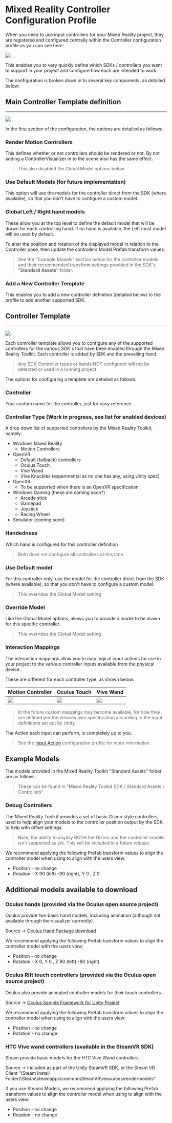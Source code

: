 # Mixed Reality Controller Configuration Profile

When you need to use input controllers for your Mixed Reality project, they are registered and configured centrally within the Controller configuration profile as you can see here:

![](../../../Documentation/Images/ControllerConfigurationProfile/01-MixedRealityControllerConfigurationProfileInspector.png)

This enables you to very quickly define which SDKs / controllers you want to support in your project and configure how each are intended to work.

The configuration is broken down in to several key components, as detailed below:

## Main Controller Template definition
---
![](../../../Documentation/Images/ControllerConfigurationProfile/02-ControllerTemplateDefinition.png)

In the first section of the configuration, the options are detailed as follows:

### Render Motion Controllers

This defines whether or not controllers should be rendered or not.  By not adding a ControllerVisualizer in to the scene also has the same effect.
> This also disabled the Global Model options below.

### Use Default Models (for future implementation)

This option will use the models for the controller direct from the SDK (where available), so that you don't have to configure a custom model.

### Global Left / Right hand models

These allow you at the top level to define the default model that will be drawn for each controlling hand.  If no hand is available, the Left most model will be used by default.

To alter the position and rotation of the displayed model in relation to the Controller pose, then update the controllers Model Prefab transform values.

> See the "Example Models" section below for the controller models and their recommended transform settings provided in the SDK's "**Standard Assets**" folder.

### Add a New Controller Template

This enables you to add a new controller definition (detailed below) to the profile to add another supported SDK.

## Controller Template
---
![](../../../Documentation/Images/ControllerConfigurationProfile/03-ControllerTemplate.png)

Each controller template allows you to configure any of the supported controllers for the various SDK's that have been enabled through the Mixed Reality Toolkit.
Each controller is added by SDK and the prevailing hand.

> Any SDK Controller types or hands NOT configured will not be detected or used in a running project.

The options for configuring a template are detailed as follows:

### Controller

Your custom name for the controller, just for easy reference

### Controller Type (Work in progress, see list for enabled devices)

A drop down list of supported controllers by the Mixed Reality Toolkit, namely:

* Windows Mixed Reality
    * Motion Controllers
* OpenVR
    * Default (fallback) controllers
    * Oculus Touch
    * Vive Wand 
    * Vive Knuckles (experimental as no one has any, using Unity spec)
* OpenXR
    * To be supported when there is an OpenXR specification
* Windows Gaming (these are coming soon*)
    * Arcade stick
    * Gamepad
    * Joystick
    * Racing Wheel
* Simulator (coming soon)

### Handedness

Which hand is configured for this controller definition
> Both does not configure all controllers at this time.

### Use Default model
For this controller only, use the model for the controller direct from the SDK (where available), so that you don't have to configure a custom model.
> This overrides the Global Model setting

### Override Model
Like the Global Model options, allows you to provide a model to be drawn for this specific controller.
> This overrides the Global Model setting

### Interaction Mappings

The interaction mappings allow you to map logical input actions for use in your project to the various controller inputs available from the physical device.  

These are different for each controller type, as shown below:

| Motion Controller | Oculus Touch | Vive Wand |
|---|---|---|
|![](../../../Documentation/Images/ControllerConfigurationProfile/04-WMRInteractions.png)|![](../../../Documentation/Images/ControllerConfigurationProfile/05-OculusTouchInteractions.png)|![](../../../Documentation/Images/ControllerConfigurationProfile/06-ViveWandInteractions.png)|

> In the future custom mappings may become available, for now they are defined per the devices own specification according to the input definitions set out by Unity

The Action each input can perform, is completely up to you.

> See the [Input Action]() configuration profile for more information.

## Example Models

The models provided in the Mixed Reality Toolkit "Standard Assets" folder are as follows:

> These can be found in "Mixed Reality Toolkit SDK / Standard Assets / Controllers"

### Debug Controllers

The Mixed Reality Toolkit provides a set of basic Gizmo style controllers, used to help align your models to the controller position output by the SDK, to help with offset settings.
> Note, the ability to display BOTH the Gizmo and the controller models isn't supported as yet. This will be included in a future release.

We recommend applying the following Prefab transform values to align the controller model when using to align with the users view:

* Position - no change
* Rotation - X 90 (left) -90 (right), Y 0 , Z 0

## Additional models available to download

### Oculus hands (provided via the Oculus open source project)

Oculus provide two basic hand models, including animation (although not available through the visualizer currently).

Source -> [Oculus Hand Package download](https://developer.oculus.com/downloads/package/oculus-hand-models/)

We recommend applying the following Prefab transform values to align the controller model with the users view:

* Position - no change
* Rotation - X 0, Y 0 , Z 90 (left) -90 (right)

### Oculus Rift touch controllers (provided via the Oculus open source project)

Oculus also provide animated controller models for their touch controllers.

Source -> [Oculus Sample Framework for Unity Project](https://developer.oculus.com/downloads/package/oculus-sample-framework-for-unity-5-project/)

We recommend applying the following Prefab transform values to align the controller model when using to align with the users view:

* Position - no change
* Rotation - no change

### HTC Vive wand controllers (available in the SteamVR SDK)

Steam provide basic models for the HTC Vive Wand controllers.

Source -> Included as part of the Unity SteamVR SDK, or the Steam VR Client
"(Steam Install Folder)\Steam\steamapps\common\SteamVR\resources\rendermodels"

If you use Steams Models, we recommend applying the following Prefab transform values to align the controller model when using to align with the users view:

* Position - no change
* Rotation - no change
